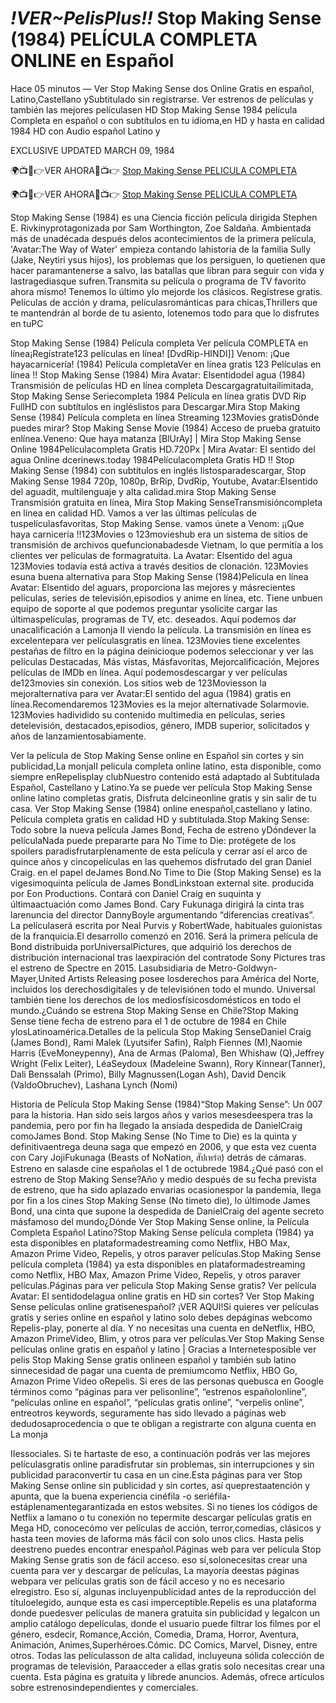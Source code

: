 # *!VER~PelisPlus!!* Stop Making Sense (1984) PELÍCULA COMPLETA ONLINE en Español

Hace 05 minutos — Ver Stop Making Sense dos Online Gratis en español, Latino,Castellano ySubtitulado sin registrarse. Ver estrenos de películas y también las mejores películasen HD Stop Making Sense 1984 película Completa en español o con subtítulos en tu idioma,en HD y hasta en calidad 1984 HD con Audio español Latino y

EXCLUSIVE UPDATED MARCH 09, 1984

🌍📺📱👉VER AHORA🔴📺👉 [Stop Making Sense PELICULA COMPLETA](https://dcerinews.today/pelicula/cuevana-3-ver-stop-making-sense-1984-pelicula-completa-en-espanol-y-latino/)

🌍📺📱👉VER AHORA🔴📺👉 [Stop Making Sense PELICULA COMPLETA](https://dcerinews.today/pelicula/cuevana-3-ver-stop-making-sense-1984-pelicula-completa-en-espanol-y-latino/)


Stop Making Sense (1984) es una Ciencia ficción película dirigida Stephen E. Rivkinyprotagonizada por Sam Worthington, Zoe Saldaña. Ambientada más de unadécada después delos acontecimientos de la primera película, 'Avatar:The Way of Water' empieza contando lahistoria de la familia Sully (Jake, Neytiri ysus hijos), los problemas que los persiguen, lo quetienen que hacer paramantenerse a salvo, las batallas que libran para seguir con vida y lastragediasque sufren.Transmita su película o programa de TV favorito ahora mismo! Tenemos lo último ylo mejorde los clásicos. Regístrese gratis. Películas de acción y drama, películasrománticas para chicas,Thrillers que te mantendrán al borde de tu asiento, lotenemos todo para que lo disfrutes en tuPC

Stop Making Sense (1984) Película completa Ver película COMPLETA en línea¡Regístrate123 películas en línea! [DvdRip-HINDI]] Venom: ¡Que hayacarnicería! (1984) Película completaVer en línea gratis 123 Películas en línea !! Stop Making Sense (1984) Mira Avatar: Elsentidodel agua (1984) Transmisión de películas HD en línea completa Descargagratuitailimitada, Stop Making Sense Seriecompleta 1984 Película en línea gratis DVD Rip FullHD con subtítulos en ingléslistos para Descargar.Mira Stop Making Sense (1984) Película completa en línea Streaming 123Movies gratisDónde puedes mirar? Stop Making Sense Movie (1984) Acceso de prueba gratuito enlínea.Veneno: Que haya matanza [BlUrAy] | Mira Stop Making Sense Online 1984Películacompleta Gratis HD.720Px | Mira Avatar: El sentido del agua Online dcerinews.today
1984Películacompleta Gratis HD !! Stop Making Sense (1984) con subtítulos en inglés listosparadescargar, Stop Making Sense 1984 720p, 1080p, BrRip, DvdRip, Youtube, Avatar:Elsentido del aguadit, multilenguaje y alta calidad.mira Stop Making Sense Transmisión gratuita en línea, Mira Stop Making SenseTransmisióncompleta en línea en calidad HD. Vamos a ver las últimas películas de tuspelículasfavoritas, Stop Making Sense. vamos únete a Venom: ¡¡Que haya carnicería !!123Movies o 123movieshub era un sistema de sitios de transmisión de archivos quefuncionabadesde Vietnam, lo que permitía a los clientes ver películas de formagratuita. La Avatar: Elsentido del agua 123Movies todavía está activa a través desitios de clonación. 123Movies esuna buena alternativa para Stop Making Sense (1984)Película en línea Avatar: Elsentido del aguars, proporciona las mejores y másrecientes películas, series de televisión,episodios y anime en línea, etc. Tiene unbuen equipo de soporte al que podemos preguntar ysolicite cargar las últimaspelículas, programas de TV, etc. deseados. Aquí podemos dar unacalificación a Lamonja II viendo la película. La transmisión en línea es excelentepara ver películasgratis en línea. 123Movies tiene excelentes pestañas de filtro en la página deinicioque podemos seleccionar y ver las películas Destacadas, Más vistas, Másfavoritas, Mejorcalificación, Mejores películas de IMDb en línea. Aquí podemosdescargar y ver películas de123movies sin conexión. Los sitios web de 123Moviesson la mejoralternativa para ver Avatar:El sentido del agua (1984) gratis en línea.Recomendaremos 123Movies es la mejor alternativade Solarmovie. 123Movies hadividido su contenido multimedia en películas, series detelevisión, destacados,episodios, género, IMDB superior, solicitados y años de lanzamientosabiamente.

Ver la película de Stop Making Sense online en Español sin cortes y sin publicidad,La monjaII pelicula completa online latino, esta disponible, como siempre enRepelisplay clubNuestro contenido está adaptado al Subtitulada Español, Castellano y Latino.Ya se puede ver película Stop Making Sense online latino completas gratis, Disfruta delcineonline gratis y sin salir de tu casa. Ver Stop Making Sense (1984) online enespañol,castellano y latino. Película completa gratis en calidad HD y subtitulada.Stop Making Sense: Todo sobre la nueva película James Bond, Fecha de estreno yDóndever la películaNada puede prepararte para No Time to Die: protégete de los spoilers paradisfrutarplenamente de esta película y cerrar así el arco de quince años y cincopelículas en las quehemos disfrutado del gran Daniel Craig. en el papel deJames Bond.No Time to Die (Stop Making Sense) es la vigesimoquinta película de James BondLinkstoan external site. producida por Eon Productions. Contará con Daniel Craig en suquinta y últimaactuación como James Bond. Cary Fukunaga dirigirá la cinta tras larenuncia del director DannyBoyle argumentando “diferencias creativas”. La películaserá escrita por Neal Purvis y RobertWade, habituales guionistas de la franquicia.El desarrollo comenzó en 2016. Será la primera película de Bond distribuida porUniversalPictures, que adquirió los derechos de distribución internacional tras laexpiración del contratode Sony Pictures tras el estreno de Spectre en 2015. Lasubsidiaria de Metro-Goldwyn-Mayer,United Artists Releasing posee losderechos para América del Norte, incluidos los derechosdigitales y de televisiónen todo el mundo. Universal también tiene los derechos de los mediosfísicosdomésticos en todo el mundo.¿Cuándo se estrena Stop Making Sense en Chile?Stop Making Sense tiene fecha de estreno para el 1 de octubre de 1984 en Chile ylosLatinoamérica.Detalles de la pelicula Stop Making SenseDaniel Craig (James Bond), Rami Malek (Lyutsifer Safin), Ralph Fiennes (M),Naomie Harris (EveMoneypenny), Ana de Armas (Paloma), Ben Whishaw (Q),Jeffrey Wright (Felix Leiter), LéaSeydoux (Madeleine Swann), Rory Kinnear(Tanner), Dali Benssalah (Primo), Billy Magnussen(Logan Ash), David Dencik (ValdoObruchev), Lashana Lynch (Nomi)

Historia de Película Stop Making Sense (1984)“Stop Making Sense”: Un 007 para la historia. Han sido seis largos años y varios mesesdeespera tras la pandemia, pero por fin ha llegado la ansiada despedida de DanielCraig comoJames Bond. Stop Making Sense (No Time to Die) es la quinta y definitivaentrega deuna saga que empezó en 2006, y que esta vez cuenta con Cary JojiFukunaga (Beasts of NoNation, สัปเหร่อ) detrás de cámaras. Estreno en salasde cine españolas el 1 de octubrede 1984.¿Qué pasó con el estreno de Stop Making Sense?Año y medio después de su fecha prevista de estreno, que ha sido aplazado envarias ocasionespor la pandemia, llega por fin a los cines Stop Making Sense (No timeto die), lo últimode James Bond, una cinta que supone la despedida de DanielCraig del agente secreto másfamoso del mundo¿Dónde Ver Stop Making Sense online, la Película Completa Español Latino?Stop Making Sense película completa (1984) ya esta disponibles en plataformadestreaming como Netflix, HBO Max, Amazon Prime Video, Repelis, y otros paraver películas.Stop Making Sense película completa (1984) ya esta disponibles en plataformadestreaming como Netflix, HBO Max, Amazon Prime Video, Repelis, y otros paraver películas.Páginas para ver pelicula Stop Making Sense gratis? Ver película Avatar: El sentidodelagua online gratis en HD sin cortes? Ver Stop Making Sense películas online gratisenespañol? ¡VER AQUI!Si quieres ver películas gratis y series online en español y latino solo debes depáginas webcomo Repelis-play, ponerte al día. Y no necesitas una cuenta en deNetflix, HBO, Amazon PrimeVideo, Blim, y otros para ver películas.Ver Stop Making Sense películas online gratis en español y latino | Gracias a Internetesposible ver pelis Stop Making Sense gratis onlineen español y también sub latino sinnecesidad de pagar una cuenta de premiumcomo Netflix, HBO Go, Amazon Prime Video oRepelis. Si eres de las personas quebusca en Google términos como “páginas para ver pelisonline”, “estrenos españolonline”, “películas online en español”, “películas gratis online”, “verpelis online”, entreotros keywords, seguramente has sido llevado a páginas web dedudosaprocedencia o que te obligan a registrarte con alguna cuenta en La monja

IIessociales. Si te hartaste de eso, a continuación podrás ver las mejores películasgratis online paradisfrutar sin problemas, sin interrupciones y sin publicidad paraconvertir tu casa en un cine.Esta páginas para ver Stop Making Sense online sin publicidad y sin cortes, así queprestaatención y apunta, que la buena experiencia cinéfila -o seriéfila- estáplenamentegarantizada en estos websites. Si no tienes los códigos de Netflix a lamano o tu conexión no tepermite descargar películas gratis en Mega HD, conocecómo ver películas de acción, terror,comedias, clásicos y hasta teen movies de laforma más fácil con solo unos clics. Hasta pelis deestreno puedes encontrar enespañol.Páginas web para ver película Stop Making Sense gratis son de fácil acceso. eso sí,solonecesitas crear una cuenta para ver y descargar de películas, La mayoría deestas páginas webpara ver películas gratis son de fácil acceso y no es necesario elregistro. Eso sí, algunas incluyenpublicidad antes de la reproducción del títuloelegido, aunque esta es casi imperceptible.Repelis es una plataforma donde puedesver películas de manera gratuita sin publicidad y legalcon un amplio catálogo depelículas, donde el usuario puede filtrar los filmes por el género, esdecir, Romance,Acción, Comedia, Drama, Horror, Aventura, Animación, Animes,Superhéroes.Cómic. DC Comics, Marvel, Disney, entre otros. Todas las películasson de alta calidad, incluyeuna sólida colección de programas de televisión, Paraacceder a ellas gratis solo necesitas crear una cuenta. Esta página es gratuita y librede anuncios. Además, ofrece artículos sobre estrenosindependientes y comerciales.
